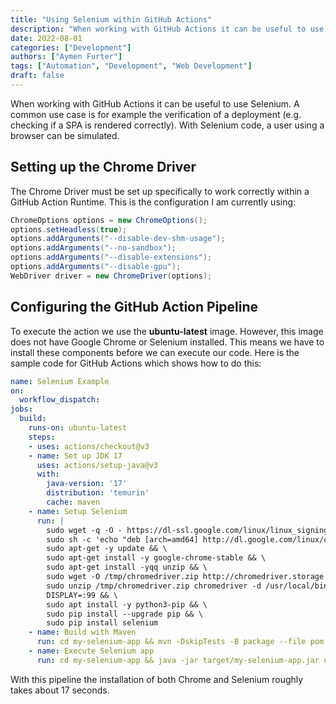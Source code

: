 ```yaml
---
title: "Using Selenium within GitHub Actions"
description: "When working with GitHub Actions it can be useful to use Selenium. A common use case is for example the verification of a deployment (e.g. checking if a SPA is rendered correctly). With Selenium code, a user using a browser can be simulated."
date: 2022-08-01
categories: ["Development"]
authors: ["Aymen Furter"]
tags: ["Automation", "Development", "Web Development"]
draft: false
---
```


When working with GitHub Actions it can be useful to use Selenium. A common use case is for example the verification of a deployment (e.g. checking if a SPA is rendered correctly). With Selenium code, a user using a browser can be simulated.

## Setting up the Chrome Driver

The Chrome Driver must be set up specifically to work correctly within a GitHub Action Runtime. This is the configuration I am currently using:

```java
ChromeOptions options = new ChromeOptions();
options.setHeadless(true);
options.addArguments("--disable-dev-shm-usage");
options.addArguments("--no-sandbox");
options.addArguments("--disable-extensions");
options.addArguments("--disable-gpu");
WebDriver driver = new ChromeDriver(options);
```

## Configuring the GitHub Action Pipeline

To execute the action we use the **ubuntu-latest** image. However, this image does not have Google Chrome or Selenium installed. This means we have to install these components before we can execute our code. Here is the sample code for GitHub Actions which shows how to do this:

```yaml
name: Selenium Example
on:
  workflow_dispatch:
jobs:
  build:
    runs-on: ubuntu-latest
    steps:
    - uses: actions/checkout@v3
    - name: Set up JDK 17
      uses: actions/setup-java@v3
      with:
        java-version: '17'
        distribution: 'temurin'
        cache: maven
    - name: Setup Selenium
      run: |
        sudo wget -q -O - https://dl-ssl.google.com/linux/linux_signing_key.pub | sudo apt-key add - && \
        sudo sh -c 'echo "deb [arch=amd64] http://dl.google.com/linux/chrome/deb/ stable main" >> /etc/apt/sources.list.d/google-chrome.list' && \
        sudo apt-get -y update && \
        sudo apt-get install -y google-chrome-stable && \
        sudo apt-get install -yqq unzip && \
        sudo wget -O /tmp/chromedriver.zip http://chromedriver.storage.googleapis.com/`curl -sS chromedriver.storage.googleapis.com/LATEST_RELEASE`/chromedriver_linux64.zip && \
        sudo unzip /tmp/chromedriver.zip chromedriver -d /usr/local/bin/ && \
        DISPLAY=:99 && \
        sudo apt install -y python3-pip && \
        sudo pip install --upgrade pip && \
        sudo pip install selenium
    - name: Build with Maven
      run: cd my-selenium-app && mvn -DskipTests -B package --file pom.xml
    - name: Execute Selenium app
      run: cd my-selenium-app && java -jar target/my-selenium-app.jar update-index-flatfox
```

With this pipeline the installation of both Chrome and Selenium roughly takes about 17 seconds.
